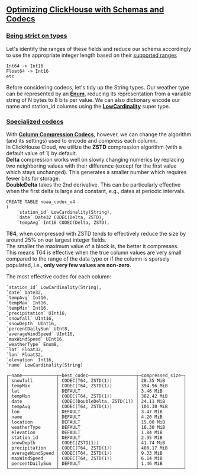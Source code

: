 ## [Optimizing ClickHouse with Schemas and Codecs](https://clickhouse.com/blog/optimize-clickhouse-codecs-compression-schema)
### [Being strict on types](https://clickhouse.com/blog/optimize-clickhouse-codecs-compression-schema#being-strict-on-types)
Let's identify the ranges of these fields and reduce our schema accordingly to use the appropriate integer length based on their [supported ranges](https://clickhouse.com/docs/en/sql-reference/data-types/int-uint/#uint-ranges)   
```
Int64 -> Int16
Float64 -> Int16
etc
```
Before considering codecs, let's tidy up the String types. Our weather type can be represented by an **[Enum](https://clickhouse.com/docs/en/sql-reference/data-types/enum)**, reducing its representation from a variable string of N bytes to 8 bits per value. We can also dictionary encode our name and station_id columns using the **[LowCardinality](https://clickhouse.com/docs/en/sql-reference/data-types/lowcardinality)** super type.   

### [Specialized codecs](https://clickhouse.com/blog/optimize-clickhouse-codecs-compression-schema#specialized-codecs)
With **[Column Compression Codecs](https://clickhouse.com/docs/en/sql-reference/statements/create/table#column_compression_codec)**, however, we can change the algorithm (and its settings) used to encode and compress each column.   
In ClickHouse Cloud, we utilize the **ZSTD** compression algorithm (with a default value of 1) by default.    
**Delta** compression works well on slowly changing numerics by replacing two neighboring values with their difference (except for the first value which stays unchanged). This generates a smaller number which requires fewer bits for storage.    
**DoubleDelta** takes the 2nd derivative. This can be particularly effective when the first delta is large and constant, e.g., dates at periodic intervals.   
```
CREATE TABLE noaa_codec_v4
(
    `station_id` LowCardinality(String),
    `date` Date32 CODEC(Delta, ZSTD),
    `tempAvg` Int16 CODEC(Delta, ZSTD),
```
**T64**, when compressed with ZSTD tends to effectively reduce the size by around 25% on our largest integer fields.   
The smaller the maximum value of a block is, the better it compresses.    
This means T64 is effective when the true column values are very small compared to the range of the data type or if the column is sparsely populated, i.e., **only very few values are non-zero**.   

The most effective codec for each column:
```
`station_id` LowCardinality(String),
`date` Date32,
`tempAvg` Int16,
`tempMax` Int16,
`tempMin` Int16,
`precipitation` UInt16,
`snowfall` UInt16,
`snowDepth` UInt16,
`percentDailySun` UInt8,
`averageWindSpeed` UInt16,
`maxWindSpeed` UInt16,
`weatherType` Enum8,
`lat` Float32,
`lon` Float32,
`elevation` Int16,
`name` LowCardinality(String)

┌─name─────────────┬─best_codec──────────────────┬─compressed_size─┐
│ snowfall         │ CODEC(T64, ZSTD(1))         │ 28.35 MiB       │
│ tempMax          │ CODEC(T64, ZSTD(1))         │ 394.96 MiB      │
│ lat              │ DEFAULT                     │ 3.46 MiB        │
│ tempMin          │ CODEC(T64, ZSTD(1))         │ 382.42 MiB      │
│ date             │ CODEC(DoubleDelta, ZSTD(1)) │ 24.11 MiB       │
│ tempAvg          │ CODEC(T64, ZSTD(1))         │ 101.30 MiB      │
│ lon              │ DEFAULT                     │ 3.47 MiB        │
│ name             │ DEFAULT                     │ 4.20 MiB        │
│ location         │ DEFAULT                     │ 15.00 MiB       │
│ weatherType      │ DEFAULT                     │ 16.30 MiB       │
│ elevation        │ DEFAULT                     │ 1.84 MiB        │
│ station_id       │ DEFAULT                     │ 2.95 MiB        │
│ snowDepth        │ CODEC(ZSTD(1))              │ 41.74 MiB       │
│ precipitation    │ CODEC(T64, ZSTD(1))         │ 408.17 MiB      │
│ averageWindSpeed │ CODEC(T64, ZSTD(1))         │ 9.33 MiB        │
│ maxWindSpeed     │ CODEC(T64, ZSTD(1))         │ 6.14 MiB        │
│ percentDailySun  │ DEFAULT                     │ 1.46 MiB        │
└──────────────────┴─────────────────────────────┴─────────────────┘
```

